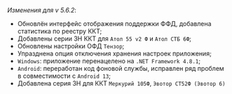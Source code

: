 _Изменения для v 5.6.2_:
- Обновлён интерфейс отображения поддержки ФФД, добавлена статистика по реестру ККТ;
- Добавлены серии ЗН ККТ для `Атол 55 v2 Ф` и `Атол СТБ 6Ф`;
- Обновлены настройки ОФД `Тензор`;
- Упразднена опция отключения хранения настроек приложения;
- `Windows`: приложение перенацелено на `.NET Framework 4.8.1`;
- `Android`: переработан код фоновой службы, исправлен ряд проблем в совместимости с `Android 13`;
- Добавлена серия ЗН для ККТ `Меркурий 105Ф`, `Эвотор СТ52Ф (Эвотор 6)`
